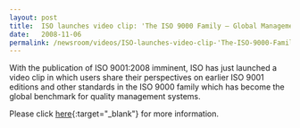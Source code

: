 ```yaml
---
layout: post
title:  ISO launches video clip: 'The ISO 9000 Family – Global Management Standards'
date:   2008-11-06
permalink: /newsroom/videos/ISO-launches-video-clip-'The-ISO-9000-Family-–-Global-Management-Standards'
---
```


With the publication of ISO 9001:2008 imminent, ISO has just launched a video clip in which users share their perspectives on earlier ISO 9001 editions and other standards in the ISO 9000 family which has become the global benchmark for quality management systems.

Please click [here](http://www.iso.org/iso/pressrelease.htm?refid=Ref1174){:target="_blank"} for more information.

